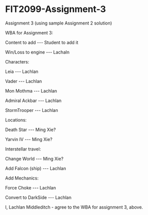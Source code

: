 # FIT2099-Assignment-3
Assignment 3 (using sample Assignment 2 solution)

WBA for Assignment 3:

Content to add --- Student to add it

Win/Loss to engine --- Lachaln

Characters:

Leia --- Lachlan

Vader --- Lachlan

Mon Mothma --- Lachlan

Admiral Ackbar --- Lachlan

StormTrooper --- Lachlan

Locations:

Death Star --- Ming Xie?

Yarvin IV --- Ming Xie?

Interstellar travel:

Change World --- Ming Xie?

Add Falcon (ship) --- Lachlan

Add Mechanics:

Force Choke --- Lachlan

Convert to DarkSide --- Lachlan

I, Lachlan Middleditch - agree to the WBA for assignment 3, above.
